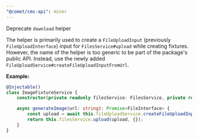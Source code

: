 ```yaml
---
"@comet/cms-api": minor
---
```


Deprecate `download` helper

The helper is primarily used to create a `FileUploadInput` (previously `FileUploadInterface`) input for `FilesService#upload` while creating fixtures.
However, the name of the helper is too generic to be part of the package's public API.
Instead, use the newly added `FileUploadService#createFileUploadInputFromUrl`.

**Example:**

```ts
@Injectable()
class ImageFixtureService {
    constructor(private readonly filesService: FilesService, private readonly fileUploadService: FileUploadService) {}

    async generateImage(url: string): Promise<FileInterface> {
        const upload = await this.fileUploadService.createFileUploadInputFromUrl(url);
        return this.filesService.upload(upload, {});
    }
}
```
